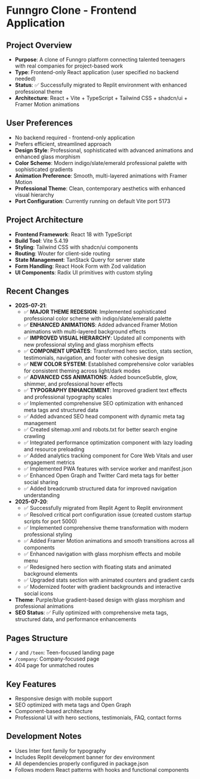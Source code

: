 # Funngro Clone - Frontend Application

## Project Overview
- **Purpose**: A clone of Funngro platform connecting talented teenagers with real companies for project-based work
- **Type**: Frontend-only React application (user specified no backend needed)
- **Status**: ✅ Successfully migrated to Replit environment with enhanced professional theme
- **Architecture**: React + Vite + TypeScript + Tailwind CSS + shadcn/ui + Framer Motion animations

## User Preferences
- No backend required - frontend-only application
- Prefers efficient, streamlined approach
- **Design Style**: Professional, sophisticated with advanced animations and enhanced glass morphism
- **Color Scheme**: Modern indigo/slate/emerald professional palette with sophisticated gradients
- **Animation Preference**: Smooth, multi-layered animations with Framer Motion
- **Professional Theme**: Clean, contemporary aesthetics with enhanced visual hierarchy
- **Port Configuration**: Currently running on default Vite port 5173

## Project Architecture
- **Frontend Framework**: React 18 with TypeScript
- **Build Tool**: Vite 5.4.19
- **Styling**: Tailwind CSS with shadcn/ui components
- **Routing**: Wouter for client-side routing
- **State Management**: TanStack Query for server state
- **Form Handling**: React Hook Form with Zod validation
- **UI Components**: Radix UI primitives with custom styling

## Recent Changes
- **2025-07-21**: 
  - ✅ **MAJOR THEME REDESIGN**: Implemented sophisticated professional color scheme with indigo/slate/emerald palette
  - ✅ **ENHANCED ANIMATIONS**: Added advanced Framer Motion animations with multi-layered background effects
  - ✅ **IMPROVED VISUAL HIERARCHY**: Updated all components with new professional styling and glass morphism effects
  - ✅ **COMPONENT UPDATES**: Transformed hero section, stats section, testimonials, navigation, and footer with cohesive design
  - ✅ **NEW COLOR SYSTEM**: Established comprehensive color variables for consistent theming across light/dark modes
  - ✅ **ADVANCED CSS ANIMATIONS**: Added bounceSubtle, glow, shimmer, and professional hover effects
  - ✅ **TYPOGRAPHY ENHANCEMENT**: Improved gradient text effects and professional typography scales
  - ✅ Implemented comprehensive SEO optimization with enhanced meta tags and structured data
  - ✅ Added advanced SEO head component with dynamic meta tag management
  - ✅ Created sitemap.xml and robots.txt for better search engine crawling
  - ✅ Integrated performance optimization component with lazy loading and resource preloading
  - ✅ Added analytics tracking component for Core Web Vitals and user engagement metrics
  - ✅ Implemented PWA features with service worker and manifest.json
  - ✅ Enhanced Open Graph and Twitter Card meta tags for better social sharing
  - ✅ Added breadcrumb structured data for improved navigation understanding
- **2025-07-20**: 
  - ✅ Successfully migrated from Replit Agent to Replit environment
  - ✅ Resolved critical port configuration issue (created custom startup scripts for port 5000)
  - ✅ Implemented comprehensive theme transformation with modern professional styling
  - ✅ Added Framer Motion animations and smooth transitions across all components
  - ✅ Enhanced navigation with glass morphism effects and mobile menu
  - ✅ Redesigned hero section with floating stats and animated background elements
  - ✅ Upgraded stats section with animated counters and gradient cards
  - ✅ Modernized footer with gradient backgrounds and interactive social icons
- **Theme**: Purple/blue gradient-based design with glass morphism and professional animations
- **SEO Status**: ✅ Fully optimized with comprehensive meta tags, structured data, and performance enhancements

## Pages Structure
- `/` and `/teen`: Teen-focused landing page
- `/company`: Company-focused page  
- 404 page for unmatched routes

## Key Features
- Responsive design with mobile support
- SEO optimized with meta tags and Open Graph
- Component-based architecture
- Professional UI with hero sections, testimonials, FAQ, contact forms

## Development Notes
- Uses Inter font family for typography
- Includes Replit development banner for dev environment
- All dependencies properly configured in package.json
- Follows modern React patterns with hooks and functional components